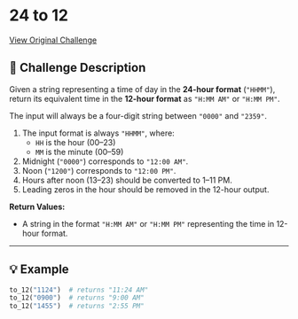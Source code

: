 # 24 to 12
[View Original Challenge](https://www.freecodecamp.org/learn/daily-coding-challenge/2025-10-13)

## 📝 Challenge Description

Given a string representing a time of day in the **24-hour format** (`"HHMM"`), return its equivalent time in the **12-hour format** as `"H:MM AM"` or `"H:MM PM"`.

The input will always be a four-digit string between `"0000"` and `"2359"`.

1. The input format is always `"HHMM"`, where:
   - `HH` is the hour (00–23)
   - `MM` is the minute (00–59)
2. Midnight (`"0000"`) corresponds to `"12:00 AM"`.
3. Noon (`"1200"`) corresponds to `"12:00 PM"`.
4. Hours after noon (13–23) should be converted to 1–11 PM.
5. Leading zeros in the hour should be removed in the 12-hour output.

**Return Values:**

- A string in the format `"H:MM AM"` or `"H:MM PM"` representing the time in 12-hour format.

---

## 💡 Example

```python
to_12("1124")  # returns "11:24 AM"
to_12("0900")  # returns "9:00 AM"
to_12("1455")  # returns "2:55 PM"
